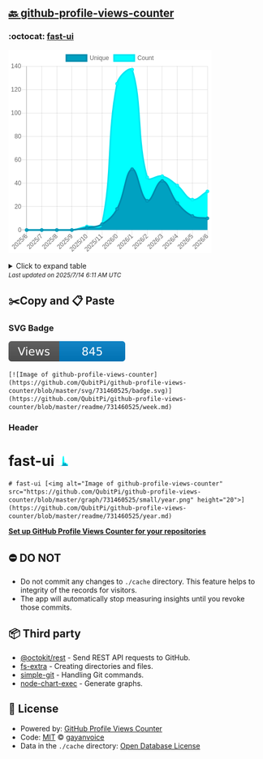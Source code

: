 ## [🔙 github-profile-views-counter](https://github.com/QubitPi/github-profile-views-counter)

### :octocat: [fast-ui](https://github.com/QubitPi/fast-ui)
![Image of github-profile-views-counter](https://github.com/QubitPi/github-profile-views-counter/blob/master/graph/731460525/large/year.png)

<details>
	<summary>Click to expand table</summary>
	<h2>:calendar: Year Page Views Table</h2>
<table>
	<tr>
		<th>
			Last Updated
		</th>
		<th>
			Unique
		</th>
		<th>
			Count
		</th>
	</tr>
	<tr>
		<td>
			<code>2025/7/1</code>
		</td>
		<td>
			<code>10</code>
		</td>
		<td>
			<code>33</code>
		</td>
	</tr>
	<tr>
		<td>
			<code>2025/6/1</code>
		</td>
		<td>
			<code>12</code>
		</td>
		<td>
			<code>26</code>
		</td>
	</tr>
	<tr>
		<td>
			<code>2025/5/1</code>
		</td>
		<td>
			<code>23</code>
		</td>
		<td>
			<code>38</code>
		</td>
	</tr>
	<tr>
		<td>
			<code>2025/4/1</code>
		</td>
		<td>
			<code>42</code>
		</td>
		<td>
			<code>46</code>
		</td>
	</tr>
	<tr>
		<td>
			<code>2025/3/1</code>
		</td>
		<td>
			<code>25</code>
		</td>
		<td>
			<code>45</code>
		</td>
	</tr>
	<tr>
		<td>
			<code>2025/2/1</code>
		</td>
		<td>
			<code>52</code>
		</td>
		<td>
			<code>137</code>
		</td>
	</tr>
	<tr>
		<td>
			<code>2025/1/1</code>
		</td>
		<td>
			<code>18</code>
		</td>
		<td>
			<code>125</code>
		</td>
	</tr>
	<tr>
		<td>
			<code>2024/12/1</code>
		</td>
		<td>
			<code>5</code>
		</td>
		<td>
			<code>5</code>
		</td>
	</tr>
	<tr>
		<td>
			<code>2024/11/1</code>
		</td>
		<td>
			<code>2</code>
		</td>
		<td>
			<code>3</code>
		</td>
	</tr>
	<tr>
		<td>
			<code>2024/10/1</code>
		</td>
		<td>
			<code>0</code>
		</td>
		<td>
			<code>0</code>
		</td>
	</tr>
	<tr>
		<td>
			<code>2024/9/1</code>
		</td>
		<td>
			<code>0</code>
		</td>
		<td>
			<code>0</code>
		</td>
	</tr>
	<tr>
		<td>
			<code>2024/8/1</code>
		</td>
		<td>
			<code>0</code>
		</td>
		<td>
			<code>0</code>
		</td>
	</tr>
	<tr>
		<td>
			<code>2024/7/1</code>
		</td>
		<td>
			<code>0</code>
		</td>
		<td>
			<code>0</code>
		</td>
	</tr>
</table>

</details>
<small><i>Last updated on 2025/7/14 6:11 AM UTC</i></small>

## ✂️Copy and 📋 Paste
### SVG Badge
[![Image of github-profile-views-counter](https://github.com/QubitPi/github-profile-views-counter/blob/master/svg/731460525/badge.svg)](https://github.com/QubitPi/github-profile-views-counter/blob/master/readme/731460525/week.md)
```readme
[![Image of github-profile-views-counter](https://github.com/QubitPi/github-profile-views-counter/blob/master/svg/731460525/badge.svg)](https://github.com/QubitPi/github-profile-views-counter/blob/master/readme/731460525/week.md)
```
### Header
# fast-ui [<img alt="Image of github-profile-views-counter" src="https://github.com/QubitPi/github-profile-views-counter/blob/master/graph/731460525/small/year.png" height="20">](https://github.com/QubitPi/github-profile-views-counter/blob/master/readme/731460525/year.md)
```readme
# fast-ui [<img alt="Image of github-profile-views-counter" src="https://github.com/QubitPi/github-profile-views-counter/blob/master/graph/731460525/small/year.png" height="20">](https://github.com/QubitPi/github-profile-views-counter/blob/master/readme/731460525/year.md)
```
[**Set up GitHub Profile Views Counter for your repositories**](https://github.com/gayanvoice/github-profile-views-counter)
## ⛔ DO NOT
- Do not commit any changes to `./cache` directory. This feature helps to integrity of the records for visitors.
- The app will automatically stop measuring insights until you revoke those commits.
## 📦 Third party

- [@octokit/rest](https://www.npmjs.com/package/@octokit/rest) - Send REST API requests to GitHub.
- [fs-extra](https://www.npmjs.com/package/fs-extra) - Creating directories and files.
- [simple-git](https://www.npmjs.com/package/simple-git) - Handling Git commands.
- [node-chart-exec](https://www.npmjs.com/package/node-chart-exec) - Generate graphs.
## 📄 License
- Powered by: [GitHub Profile Views Counter](https://github.com/gayanvoice/github-profile-views-counter)
- Code: [MIT](./LICENSE) © [gayanvoice](https://github.com/gayanvoice/github-profile-views-counter)
- Data in the `./cache` directory: [Open Database License](https://opendatacommons.org/licenses/odbl/1-0/)